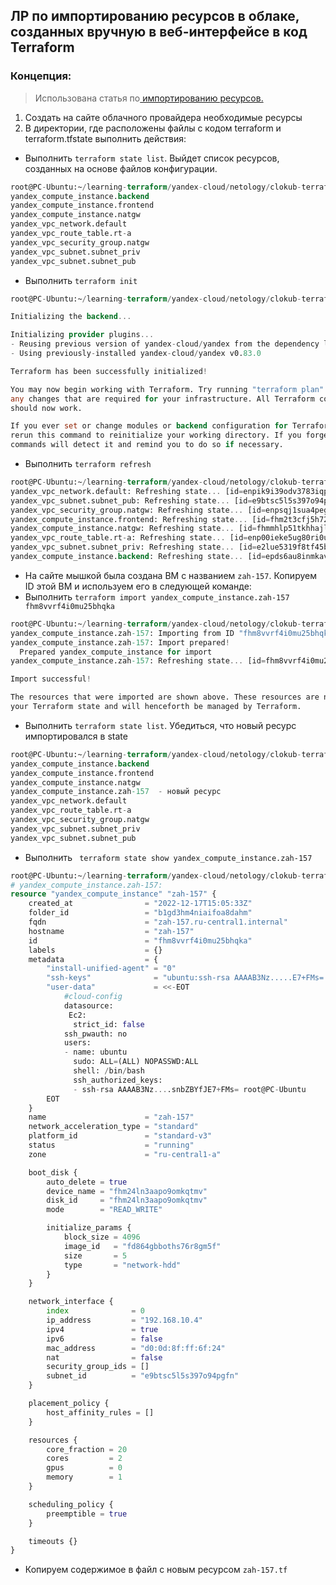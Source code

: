 ## ЛР по импортированию ресурсов в облаке, созданных вручную в веб-интерфейсе в код Terraform

### Концепция:

> Использована статья по[ импортированию ресурсов.](https://habr.com/ru/company/piter/blog/496820/#:~:text=%D0%9D%D0%B8%D0%B6%D0%B5%20%D0%BF%D0%BE%D0%BA%D0%B0%D0%B7%D0%B0%D0%BD%D0%B0%20%D0%BA%D0%BE%D0%BC%D0%B0%D0%BD%D0%B4%D0%B0%20import%2C%20%D0%BF%D0%BE%D0%B7%D0%B2%D0%BE%D0%BB%D1%8F%D1%8E%D1%89%D0%B0%D1%8F%20%D1%81%D0%B8%D0%BD%D1%85%D1%80%D0%BE%D0%BD%D0%B8%D0%B7%D0%B8%D1%80%D0%BE%D0%B2%D0%B0%D1%82%D1%8C%20%D1%80%D0%B5%D1%81%D1%83%D1%80%D1%81%20aws_iam_user%2C%20%D0%BA%D0%BE%D1%82%D0%BE%D1%80%D1%8B%D0%B9%20%D0%B2%D1%8B%20%D0%B4%D0%BE%D0%B1%D0%B0%D0%B2%D0%B8%D0%BB%D0%B8%20%D0%B2%20%D1%81%D0%B2%D0%BE%D1%8E%20%D0%BA%D0%BE%D0%BD%D1%84%D0%B8%D0%B3%D1%83%D1%80%D0%B0%D1%86%D0%B8%D1%8E%20Terraform%20%D0%B2%D0%BC%D0%B5%D1%81%D1%82%D0%B5%20%D1%81%20%D0%BF%D0%BE%D0%BB%D1%8C%D0%B7%D0%BE%D0%B2%D0%B0%D1%82%D0%B5%D0%BB%D0%B5%D0%BC%20IAM%20%D0%B2%20%D0%B3%D0%BB%D0%B0%D0%B2%D0%B5%202%20(%D0%B5%D1%81%D1%82%D0%B5%D1%81%D1%82%D0%B2%D0%B5%D0%BD%D0%BD%D0%BE%2C%20%D0%B2%D0%BC%D0%B5%D1%81%D1%82%D0%BE%20yevgeniy.brikman%20%D0%BD%D1%83%D0%B6%D0%BD%D0%BE%20%D0%BF%D0%BE%D0%B4%D1%81%D1%82%D0%B0%D0%B2%D0%B8%D1%82%D1%8C%20%D0%B2%D0%B0%D1%88%D0%B5%20%D0%B8%D0%BC%D1%8F)%3A)

1. Создать на сайте облачного провайдера необходимые ресурсы
2. В директории, где расположены файлы с кодом terraform и terraform.tfstate выполнить действия:
  - Выполнить `terraform state list`. Выйдет список ресурсов, созданных на основе файлов конфигурации.

```tf
root@PC-Ubuntu:~/learning-terraform/yandex-cloud/netology/clokub-terraform# terraform state list
yandex_compute_instance.backend
yandex_compute_instance.frontend
yandex_compute_instance.natgw
yandex_vpc_network.default
yandex_vpc_route_table.rt-a
yandex_vpc_security_group.natgw
yandex_vpc_subnet.subnet_priv
yandex_vpc_subnet.subnet_pub
```
  - Выполнить `terraform init`
  
```tf
root@PC-Ubuntu:~/learning-terraform/yandex-cloud/netology/clokub-terraform# terraform init

Initializing the backend...

Initializing provider plugins...
- Reusing previous version of yandex-cloud/yandex from the dependency lock file
- Using previously-installed yandex-cloud/yandex v0.83.0

Terraform has been successfully initialized!

You may now begin working with Terraform. Try running "terraform plan" to see
any changes that are required for your infrastructure. All Terraform commands
should now work.

If you ever set or change modules or backend configuration for Terraform,
rerun this command to reinitialize your working directory. If you forget, other
commands will detect it and remind you to do so if necessary.

```
    
  - Выполнить `terraform refresh`
```tf
root@PC-Ubuntu:~/learning-terraform/yandex-cloud/netology/clokub-terraform# terraform refresh
yandex_vpc_network.default: Refreshing state... [id=enpik9i39odv3783iqp7]
yandex_vpc_subnet.subnet_pub: Refreshing state... [id=e9btsc5l5s397o94pgfn]
yandex_vpc_security_group.natgw: Refreshing state... [id=enpsqj1sua4pegdudlc7]
yandex_compute_instance.frontend: Refreshing state... [id=fhm2t3cfj5h7274trfpn]
yandex_compute_instance.natgw: Refreshing state... [id=fhmmhlp51tkhhajl9njd]
yandex_vpc_route_table.rt-a: Refreshing state... [id=enp00ieke5ug80ri0u9q]
yandex_vpc_subnet.subnet_priv: Refreshing state... [id=e2lue5319f8tf45bt408]
yandex_compute_instance.backend: Refreshing state... [id=epds6au8inmkavjutkda]

```
  - На сайте мышкой была создана ВМ с названием `zah-157`. Копируем ID этой ВМ и используем его в следующей команде:
  - Выполнить `terraform import yandex_compute_instance.zah-157 fhm8vvrf4i0mu25bhqka`

```tf
root@PC-Ubuntu:~/learning-terraform/yandex-cloud/netology/clokub-terraform# terraform import yandex_compute_instance.zah-157 fhm8vvrf4i0mu25bhqka
yandex_compute_instance.zah-157: Importing from ID "fhm8vvrf4i0mu25bhqka"...
yandex_compute_instance.zah-157: Import prepared!
  Prepared yandex_compute_instance for import
yandex_compute_instance.zah-157: Refreshing state... [id=fhm8vvrf4i0mu25bhqka]

Import successful!

The resources that were imported are shown above. These resources are now in
your Terraform state and will henceforth be managed by Terraform.

```
  - Выполнить `terraform state list`. Убедиться, что новый ресурс импортировался в state

```tf
root@PC-Ubuntu:~/learning-terraform/yandex-cloud/netology/clokub-terraform# terraform state list
yandex_compute_instance.backend
yandex_compute_instance.frontend
yandex_compute_instance.natgw
yandex_compute_instance.zah-157  - новый ресурс
yandex_vpc_network.default
yandex_vpc_route_table.rt-a
yandex_vpc_security_group.natgw
yandex_vpc_subnet.subnet_priv
yandex_vpc_subnet.subnet_pub

```
  - Выполнить ` terraform state show yandex_compute_instance.zah-157`

```tf
root@PC-Ubuntu:~/learning-terraform/yandex-cloud/netology/clokub-terraform# terraform state show yandex_compute_instance.zah-157
# yandex_compute_instance.zah-157:
resource "yandex_compute_instance" "zah-157" {
    created_at                = "2022-12-17T15:05:33Z"
    folder_id                 = "b1gd3hm4niaifoa8dahm"
    fqdn                      = "zah-157.ru-central1.internal"
    hostname                  = "zah-157"
    id                        = "fhm8vvrf4i0mu25bhqka"
    labels                    = {}
    metadata                  = {
        "install-unified-agent" = "0"
        "ssh-keys"              = "ubuntu:ssh-rsa AAAAB3Nz.....E7+FMs= root@PC-Ubuntu"
        "user-data"             = <<-EOT
            #cloud-config
            datasource:
             Ec2:
              strict_id: false
            ssh_pwauth: no
            users:
            - name: ubuntu
              sudo: ALL=(ALL) NOPASSWD:ALL
              shell: /bin/bash
              ssh_authorized_keys:
              - ssh-rsa AAAAB3Nz....snbZBYfJE7+FMs= root@PC-Ubuntu
        EOT
    }
    name                      = "zah-157"
    network_acceleration_type = "standard"
    platform_id               = "standard-v3"
    status                    = "running"
    zone                      = "ru-central1-a"

    boot_disk {
        auto_delete = true
        device_name = "fhm24ln3aapo9omkqtmv"
        disk_id     = "fhm24ln3aapo9omkqtmv"
        mode        = "READ_WRITE"

        initialize_params {
            block_size = 4096
            image_id   = "fd864gbboths76r8gm5f"
            size       = 5
            type       = "network-hdd"
        }
    }

    network_interface {
        index              = 0
        ip_address         = "192.168.10.4"
        ipv4               = true
        ipv6               = false
        mac_address        = "d0:0d:8f:ff:6f:24"
        nat                = false
        security_group_ids = []
        subnet_id          = "e9btsc5l5s397o94pgfn"
    }

    placement_policy {
        host_affinity_rules = []
    }

    resources {
        core_fraction = 20
        cores         = 2
        gpus          = 0
        memory        = 1
    }

    scheduling_policy {
        preemptible = true
    }

    timeouts {}
}

```
  - Копируем содержимое в файл с новым ресурсом `zah-157.tf`
